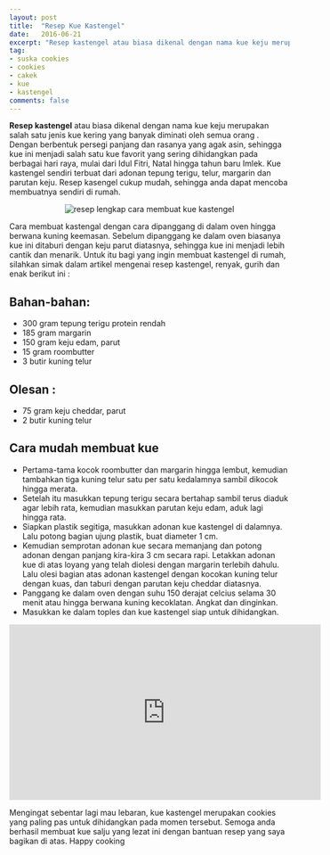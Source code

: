 ```yaml
---
layout: post
title:  "Resep Kue Kastengel"
date:   2016-06-21
excerpt: "Resep kastengel atau biasa dikenal dengan nama kue keju merupakan salah satu jenis kue kering yang banyak diminati oleh semua orang."
tag:
- suska cookies 
- cookies
- cakek
- kue
- kastengel
comments: false
---
```


<b>Resep kastengel</b> atau biasa dikenal dengan nama kue keju merupakan salah satu jenis kue kering yang banyak diminati oleh semua orang . Dengan berbentuk persegi panjang dan rasanya yang agak asin, sehingga kue ini menjadi salah satu kue favorit yang sering dihidangkan pada berbagai hari raya, mulai dari Idul Fitri, Natal hingga tahun baru Imlek.  Kue kastengel sendiri terbuat dari adonan tepung terigu, telur, margarin dan parutan keju. Resep kasengel cukup mudah, sehingga anda dapat mencoba membuatnya sendiri di rumah.

<center><img alt="resep lengkap cara membuat kue kastengel" border="0" src="http://www.likethisya.com/wp-content/uploads/2013/12/kastengel1.jpg" title="" /></center>

Cara membuat kastengal dengan cara dipanggang di dalam oven hingga berwana kuning keemasan. Sebelum dipanggang ke dalam oven biasanya kue ini ditaburi dengan keju parut diatasnya, sehingga kue ini menjadi lebih cantik dan menarik. Untuk itu bagi yang ingin membuat kastengel di rumah, silahkan simak dalam artikel mengenai resep kastengel, renyak, gurih dan enak berikut ini :

## Bahan-bahan:

* 300 gram tepung terigu protein rendah
* 185 gram margarin
* 150 gram keju edam, parut
* 15 gram roombutter
* 3 butir kuning telur

## Olesan :

* 75 gram keju cheddar, parut
* 2 butir kuning telur

 
## Cara mudah membuat kue

* Pertama-tama kocok roombutter dan margarin hingga lembut, kemudian tambahkan tiga kuning telur satu per satu kedalamnya sambil dikocok hingga merata.
* Setelah itu masukkan tepung terigu secara bertahap sambil terus diaduk agar lebih rata, kemudian masukkan parutan keju edam, aduk lagi hingga rata.
* Siapkan plastik segitiga, masukkan adonan kue kastengel di dalamnya. Lalu potong  bagian ujung plastik, buat diameter 1 cm.
* Kemudian semprotan adonan kue secara memanjang dan potong adonan dengan panjang kira-kira 3 cm secara rapi. Letakkan adonan kue di atas loyang yang telah diolesi dengan margarin terlebih dahulu. Lalu olesi bagian atas adonan kastengel dengan kocokan kuning telur dengan kuas, dan taburi dengan parutan keju cheddar diatasnya.
* Panggang ke dalam oven dengan suhu 150 derajat celcius selama 30 menit atau hingga berwana kuning kecoklatan. Angkat dan dinginkan.
* Masukkan ke dalam toples dan kue kastengel siap untuk dihidangkan.

<iframe width="560" height="315" src="https://www.youtube.com/embed/het0PsUEMTc" frameborder="0" allowfullscreen></iframe>

Mengingat sebentar lagi mau lebaran, kue kastengel merupakan cookies yang paling pas untuk dihidangkan pada momen tersebut. Semoga anda berhasil membuat kue salju yang lezat ini dengan bantuan resep yang saya bagikan di atas. Happy cooking
